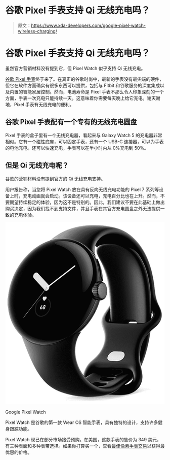 # 谷歌 Pixel 手表支持 Qi 无线充电吗？

> 原文：<https://www.xda-developers.com/google-pixel-watch-wireless-charging/>

# 谷歌 Pixel 手表支持 Qi 无线充电吗？

虽然官方营销材料没有提到它，但 Pixel Watch 似乎支持 Qi 无线充电。

[谷歌 Pixel 手表](https://www.xda-developers.com/google-pixel-watch/)终于来了。在真正的谷歌时尚中，最新的手表没有最尖端的硬件，但它在软件方面确实有很多东西可以提供，包括与 Fitbit 和谷歌服务的深度集成以及内置的智能家居控制。然而，电池寿命是 Pixel 手表不那么令人印象深刻的一个方面，手表一次充电只能持续一天。这意味着你需要每天晚上给它充电。谢天谢地，Pixel 手表有无线充电的便利。

## 谷歌 Pixel 手表配有一个专有的无线充电圆盘

Pixel 手表的盒子里有一个无线充电器，看起来与 Galaxy Watch 5 的充电器非常相似。它有一个磁性底座，可以固定手表，还有一个 USB-C 连接器，可以为手表的电池充电。还可以快速充电，手表可以在半小时内从 0%充电到 50%。

## 但是 Qi 无线充电呢？

谷歌的营销材料没有提到官方的 Qi 无线充电支持。

用户报告称，当您将 Pixel Watch 放在具有反向无线充电功能的 Pixel 7 系列等设备上时，充电动画就会启动。该设备还可以充电，充电百分比也在上升。然而，不要期望持续稳定的体验，因为这不是特别的。因此，我们建议不要在此基础上做出购买决定，因为我们找不到支持文件，并且手表在其官方充电圆盘之外无法提供一致的充电体验。

 <picture>![The Pixel Watch is Google's first Wear OS smartwatch featuring a unique design and support for a host of fitness tracking features.](img/2de2c0b60d9fb812f73d0958b948548e.png)</picture> 

Google Pixel Watch

Pixel Watch 是谷歌的第一款 Wear OS 智能手表，具有独特的设计，支持许多健身跟踪功能。

Pixel Watch 现已在部分市场接受预购。在美国，这款手表的售价为 349 美元，有三种表面和多种表带选择。如果你打算买一个，查看[最佳像素手表交易](https://www.xda-developers.com/best-google-pixel-watch-deals/)以获得最优惠的价格。
